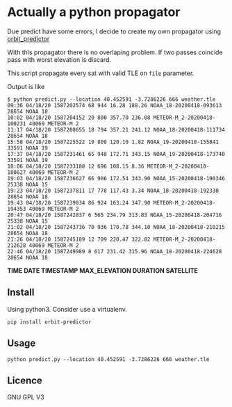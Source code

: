 # Actually a python propagator

Due predict have some errors, I decide to create my own propagator using [orbit_predictor](https://github.com/satellogic/orbit-predictor)

With this propagator there is no overlaping problem. If two passes coincide pass with worst elevation is discard.

This script propagate every sat with valid TLE on `file` parameter.

Output is like

```
$ python predict.py --location 40.452591 -3.7286226 666 weather.tle
09:36 04/18/20 1587202574 68 944 16.28 188.26 NOAA_18-20200418-093613 28654 NOAA 18
10:02 04/18/20 1587204152 20 800 357.70 236.08 METEOR-M_2-20200418-100231 40069 METEOR-M 2
11:17 04/18/20 1587208655 18 794 357.21 241.12 NOAA_18-20200418-111734 28654 NOAA 18
15:58 04/18/20 1587225522 19 809 120.10 1.82 NOAA_19-20200418-155841 33591 NOAA 19
17:37 04/18/20 1587231461 65 948 172.71 343.15 NOAA_19-20200418-173740 33591 NOAA 19
18:06 04/18/20 1587233188 12 696 108.15 8.36 METEOR-M_2-20200418-180627 40069 METEOR-M 2
19:03 04/18/20 1587236627 66 906 172.54 343.90 NOAA_15-20200418-190346 25338 NOAA 15
19:23 04/18/20 1587237811 17 778 117.43 3.34 NOAA_18-20200418-192330 28654 NOAA 18
19:43 04/18/20 1587239034 86 924 163.24 347.90 METEOR-M_2-20200418-194353 40069 METEOR-M 2
20:47 04/18/20 1587242837 6 565 234.79 313.83 NOAA_15-20200418-204716 25338 NOAA 15
21:02 04/18/20 1587243736 70 936 170.78 344.10 NOAA_18-20200418-210215 28654 NOAA 18
21:26 04/18/20 1587245189 12 709 220.47 322.82 METEOR-M_2-20200418-212628 40069 METEOR-M 2
22:46 04/18/20 1587249989 8 617 231.42 315.96 NOAA_18-20200418-224628 28654 NOAA 18
```

**TIME DATE TIMESTAMP MAX_ELEVATION DURATION SATELLITE**

## Install

Using python3. Consider use a virtualenv.

```
pip install orbit-predictor
```

## Usage

```
python predict.py --location 40.452591 -3.7286226 666 weather.tle
```

## Licence

GNU GPL V3
